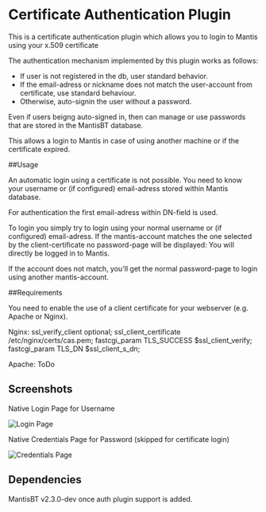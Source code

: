 # Certificate Authentication Plugin

This is a certificate authentication plugin which allows you to login to Mantis using your x.509 certificate

The authentication mechanism implemented by this plugin works as follows:
- If user is not registered in the db, user standard behavior.
- If the email-adress or nickname does not match the user-account from certificate, use standard behaviour.
- Otherwise, auto-signin the user without a password.

Even if users beigng auto-signed in, then can manage or use passwords that are stored in the MantisBT database.

This allows a login to Mantis in case of using another machine or if the certificate expired.

##Usage

An automatic login using a certificate is not possible. You need to know your username or (if configured) email-adress stored within Mantis database.

For authentication the first email-adress within DN-field is used.

To login you simply try to login using your normal username or (if configured) email-adress. If the mantis-account matches the one selected by the client-certificate no password-page will be displayed: You will directly be logged in to Mantis.

If the account does not match, you'll get the normal password-page to login using another mantis-account.

##Requirements

You need to enable the use of a client certificate for your webserver (e.g. Apache or Nginx).

Nginx:
        ssl_verify_client optional;
        ssl_client_certificate /etc/nginx/certs/cas.pem;
        fastcgi_param TLS_SUCCESS $ssl_client_verify;
        fastcgi_param TLS_DN      $ssl_client_s_dn;

Apache:
        ToDo

## Screenshots

Native Login Page for Username

![Login Page](doc/native_login_form_for_username.png "Native Login Page")

Native Credentials Page for Password (skipped for certificate login)

![Credentials Page](doc/native_credentials_page.png "Native Credentials Page")

## Dependencies
MantisBT v2.3.0-dev once auth plugin support is added.

